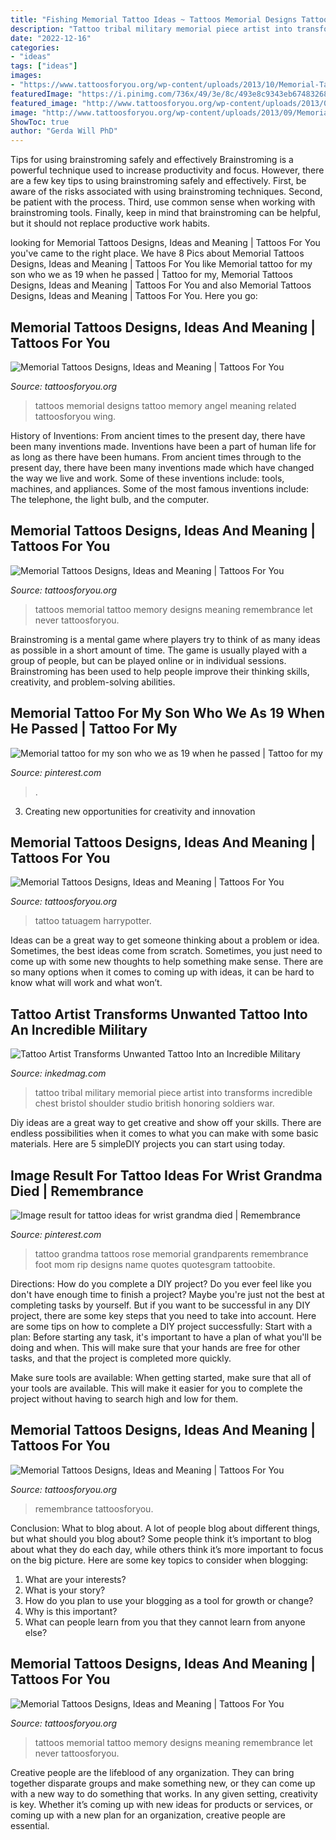 ```yaml
---
title: "Fishing Memorial Tattoo Ideas ~ Tattoos Memorial Designs Tattoo Memory Angel Meaning Related Tattoosforyou Wing"
description: "Tattoo tribal military memorial piece artist into transforms incredible chest bristol shoulder studio british honoring soldiers war"
date: "2022-12-16"
categories:
- "ideas"
tags: ["ideas"]
images:
- "https://www.tattoosforyou.org/wp-content/uploads/2013/10/Memorial-Tattoos-for-Brother.jpg"
featuredImage: "https://i.pinimg.com/736x/49/3e/8c/493e8c9343eb674832682409accbfe05.jpg"
featured_image: "http://www.tattoosforyou.org/wp-content/uploads/2013/09/In-Memory-of-Tattoo-768x1024.jpg"
image: "http://www.tattoosforyou.org/wp-content/uploads/2013/09/Memorial-Tattoos-Designs.jpg"
ShowToc: true
author: "Gerda Will PhD"
---
```



Tips for using brainstroming safely and effectively
Brainstroming is a powerful technique used to increase productivity and focus. However, there are a few key tips to using brainstroming safely and effectively. First, be aware of the risks associated with using brainstroming techniques. Second, be patient with the process. Third, use common sense when working with brainstroming tools. Finally, keep in mind that brainstroming can be helpful, but it should not replace productive work habits.

	

		
looking for Memorial Tattoos Designs, Ideas and Meaning | Tattoos For You you've came to the right place. We have 8 Pics about Memorial Tattoos Designs, Ideas and Meaning | Tattoos For You like Memorial tattoo for my son who we as 19 when he passed | Tattoo for my, Memorial Tattoos Designs, Ideas and Meaning | Tattoos For You and also Memorial Tattoos Designs, Ideas and Meaning | Tattoos For You. Here you go:
		
    
## Memorial Tattoos Designs, Ideas And Meaning | Tattoos For You

<img loading=lazy src="http://www.tattoosforyou.org/wp-content/uploads/2013/09/Memorial-Tattoos-Designs.jpg" onerror="this.onerror=null;this.src='https://tse3.mm.bing.net/th?id=OIP.0sOhd050vuguWGmda7L3UwHaJ4&amp;pid=15.1';" alt="Memorial Tattoos Designs, Ideas and Meaning | Tattoos For You">

_Source: tattoosforyou.org_

>tattoos memorial designs tattoo memory angel meaning related tattoosforyou wing. 

	

History of Inventions: From ancient times to the present day, there have been many inventions made.
Inventions have been a part of human life for as long as there have been humans. From ancient times through to the present day, there have been many inventions made which have changed the way we live and work. Some of these inventions include: tools, machines, and appliances. Some of the most famous inventions include: The telephone, the light bulb, and the computer.

    
## Memorial Tattoos Designs, Ideas And Meaning | Tattoos For You

<img loading=lazy src="http://www.tattoosforyou.org/wp-content/uploads/2013/09/In-Memory-of-Tattoo-768x1024.jpg" onerror="this.onerror=null;this.src='https://tse3.mm.bing.net/th?id=OIP.S1PcYgy4-zsc2wJgJCUiNQHaJ4&amp;pid=15.1';" alt="Memorial Tattoos Designs, Ideas and Meaning | Tattoos For You">

_Source: tattoosforyou.org_

>tattoos memorial tattoo memory designs meaning remembrance let never tattoosforyou. 

	

Brainstroming is a mental game where players try to think of as many ideas as possible in a short amount of time. The game is usually played with a group of people, but can be played online or in individual sessions. Brainstroming has been used to help people improve their thinking skills, creativity, and problem-solving abilities.

    
## Memorial Tattoo For My Son Who We As 19 When He Passed | Tattoo For My

<img loading=lazy src="https://i.pinimg.com/736x/03/47/fd/0347fdd71198ea3859577074355b626f.jpg" onerror="this.onerror=null;this.src='https://tse4.mm.bing.net/th?id=OIP.XPcM6ma-ctj9iHY1Z9QnAgHaNK&amp;pid=15.1';" alt="Memorial tattoo for my son who we as 19 when he passed | Tattoo for my">

_Source: pinterest.com_

>. 

	

3. Creating new opportunities for creativity and innovation 

    
## Memorial Tattoos Designs, Ideas And Meaning | Tattoos For You

<img loading=lazy src="https://www.tattoosforyou.org/wp-content/uploads/2013/10/Memorial-Tattoos-for-Brother.jpg" onerror="this.onerror=null;this.src='https://tse4.mm.bing.net/th?id=OIP.DJ2fKw365gASxEKfHyuhrAHaJ4&amp;pid=15.1';" alt="Memorial Tattoos Designs, Ideas and Meaning | Tattoos For You">

_Source: tattoosforyou.org_

>tattoo tatuagem harrypotter. 

	

Ideas can be a great way to get someone thinking about a problem or idea. Sometimes, the best ideas come from scratch. Sometimes, you just need to come up with some new thoughts to help something make sense. There are so many options when it comes to coming up with ideas, it can be hard to know what will work and what won’t.

    
## Tattoo Artist Transforms Unwanted Tattoo Into An Incredible Military

<img loading=lazy src="https://www.inkedmag.com/.image/t_share/MTU5MDMyMDQ1OTc2NDMwMzYw/tribal-tattoo-coverup1.jpg" onerror="this.onerror=null;this.src='https://tse4.mm.bing.net/th?id=OIP.JgLej7JU_IbEBu6ZyimrzAHaDj&amp;pid=15.1';" alt="Tattoo Artist Transforms Unwanted Tattoo Into an Incredible Military">

_Source: inkedmag.com_

>tattoo tribal military memorial piece artist into transforms incredible chest bristol shoulder studio british honoring soldiers war. 

	

Diy ideas are a great way to get creative and show off your skills. There are endless possibilities when it comes to what you can make with some basic materials. Here are 5 simpleDIY projects you can start using today.

    
## Image Result For Tattoo Ideas For Wrist Grandma Died | Remembrance

<img loading=lazy src="https://i.pinimg.com/736x/49/3e/8c/493e8c9343eb674832682409accbfe05.jpg" onerror="this.onerror=null;this.src='https://tse4.mm.bing.net/th?id=OIP.PwxPsg04jhrr_FDUM5lEywAAAA&amp;pid=15.1';" alt="Image result for tattoo ideas for wrist grandma died | Remembrance">

_Source: pinterest.com_

>tattoo grandma tattoos rose memorial grandparents remembrance foot mom rip designs name quotes quotesgram tattoobite. 

	

Directions: How do you complete a DIY project?
Do you ever feel like you don't have enough time to finish a project? Maybe you're just not the best at completing tasks by yourself. But if you want to be successful in any DIY project, there are some key steps that you need to take into account. Here are some tips on how to complete a DIY project successfully:
Start with a plan: Before starting any task, it's important to have a plan of what you'll be doing and when. This will make sure that your hands are free for other tasks, and that the project is completed more quickly.

Make sure tools are available: When getting started, make sure that all of your tools are available. This will make it easier for you to complete the project without having to search high and low for them.

    
## Memorial Tattoos Designs, Ideas And Meaning | Tattoos For You

<img loading=lazy src="https://www.tattoosforyou.org/wp-content/uploads/2013/09/Memory-Tattoo.jpg" onerror="this.onerror=null;this.src='https://tse2.mm.bing.net/th?id=OIP.f95XPsySwMKMvzbNNsGHWAHaJ4&amp;pid=15.1';" alt="Memorial Tattoos Designs, Ideas and Meaning | Tattoos For You">

_Source: tattoosforyou.org_

>remembrance tattoosforyou. 

	

Conclusion: What to blog about.
A lot of people blog about different things, but what should you blog about? Some people think it’s important to blog about what they do each day, while others think it’s more important to focus on the big picture. Here are some key topics to consider when blogging:
1. What are your interests? 
2. What is your story? 
3. How do you plan to use your blogging as a tool for growth or change? 
4. Why is this important? 
5. What can people learn from you that they cannot learn from anyone else?

    
## Memorial Tattoos Designs, Ideas And Meaning | Tattoos For You

<img loading=lazy src="http://www.tattoosforyou.org/wp-content/uploads/2013/09/In-Memory-of-Tattoo.jpg" onerror="this.onerror=null;this.src='https://tse3.mm.bing.net/th?id=OIP.MwiH3Ztx4m-pMPYShkH9EwHaJ3&amp;pid=15.1';" alt="Memorial Tattoos Designs, Ideas and Meaning | Tattoos For You">

_Source: tattoosforyou.org_

>tattoos memorial tattoo memory designs meaning remembrance let never tattoosforyou. 

	

Creative people are the lifeblood of any organization. They can bring together disparate groups and make something new, or they can come up with a new way to do something that works. In any given setting, creativity is key. Whether it’s coming up with new ideas for products or services, or coming up with a new plan for an organization, creative people are essential.

